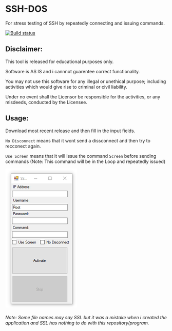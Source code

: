 # SSH-DOS
For stress testing of SSH by repeatedly connecting and issuing commands.

[![Build status](https://ci.appveyor.com/api/projects/status/wwbnlje4gl61en7i?svg=true)](https://ci.appveyor.com/project/bman46/ssh-dos)

## Disclaimer:

This tool is released for educational purposes only.

Software is AS IS and i cannnot guarentee correct functionality.

You may not use this software for any illegal or unethical purpose; including activities which would give rise to criminal or civil liability.

Under no event shall the Licensor be responsible for the activities, or any misdeeds, conducted by the Licensee.

## Usage:

Download most recent release and then fill in the input fields.

`No Disconnect` means that it wont send a dissconnect and then try to recconect again.

`Use Screen` means that it will issue the command `Screen` before sending commands (Note: This command will be in the Loop and repeatedly issued)

![alt text](https://github.com/bman46/SSH-DOS/blob/master/SSH-DOS.PNG "Screen Shot of SSH-DOS")
###### Note: Some file names may say SSL but it was a mistake when i created the application and SSL has nothing to do with this repository/program.
